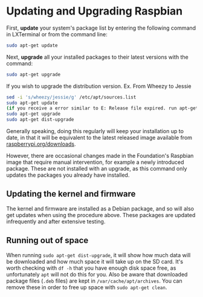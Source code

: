 # Updating and Upgrading Raspbian

First, **update** your system's package list by entering the following command in LXTerminal or from the command line:

```bash
sudo apt-get update
```

Next, **upgrade** all your installed packages to their latest versions with the command:

```bash
sudo apt-get upgrade
```

If you wish to upgrade the distribution version. Ex. From Wheezy to Jessie
```bash
sed -i 's/wheezy/jessie/g' /etc/apt/sources.list
sudo apt-get update
(if you receive a error similar to E: Release file expired. run apt-get -o Acquire::Check-Valid-Until=false update )
sudo apt-get upgrade
sudo apt-get dist-upgrade
```
Generally speaking, doing this regularly will keep your installation up to date, in that it will be equivalent to the latest released image available from [raspberrypi.org/downloads](http://www.raspberrypi.org/downloads/).

However, there are occasional changes made in the Foundation's Raspbian image that require manual intervention, for example a newly introduced package. These are not installed with an upgrade, as this command only updates the packages you already have installed.

## Updating the kernel and firmware

The kernel and firmware are installed as a Debian package, and so will also get updates when using the procedure above. These packages are updated infrequently and after extensive testing.

## Running out of space

When running `sudo apt-get dist-upgrade`, it will show how much data will be downloaded and how much space it will take up on the SD card. It's worth checking with `df -h` that you have enough disk space free, as unfortunately `apt` will not do this for you. Also be aware that downloaded package files (`.deb` files) are kept in `/var/cache/apt/archives`. You can remove these in order to free up space with `sudo apt-get clean`.
